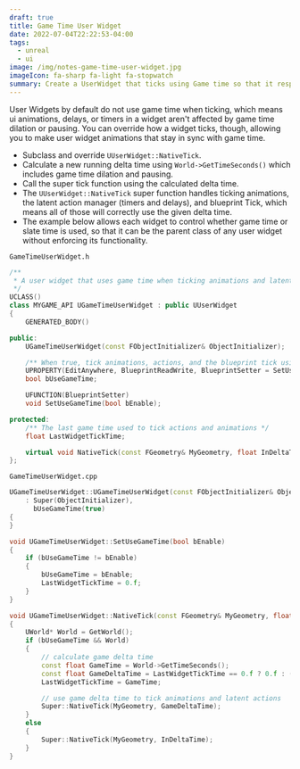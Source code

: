 ```yaml
---
draft: true
title: Game Time User Widget
date: 2022-07-04T22:22:53-04:00
tags:
  - unreal
  - ui
image: /img/notes-game-time-user-widget.jpg
imageIcon: fa-sharp fa-light fa-stopwatch
summary: Create a UserWidget that ticks using Game time so that it respects pausing and slowmo in animations and timers.
---
```


User Widgets by default do not use game time when ticking, which means ui animations, delays, or timers in a widget aren't affected by game time dilation or pausing. You can override how a widget ticks, though, allowing you to make user widget animations that stay in sync with game time.

- Subclass and override `UUserWidget::NativeTick`.
- Calculate a new running delta time using `World->GetTimeSeconds()` which includes game time dilation and pausing.
- Call the super tick function using the calculated delta time.
- The `UUserWidget::NativeTick` super function handles ticking animations, the latent action manager (timers and delays), and blueprint Tick, which means all of those will correctly use the given delta time.
- The example below allows each widget to control whether game time or slate time is used, so that it can be the parent class of any user widget without enforcing its functionality.

`GameTimeUserWidget.h`

```c++
/**
 * A user widget that uses game time when ticking animations and latent actions
 */
UCLASS()
class MYGAME_API UGameTimeUserWidget : public UUserWidget
{
	GENERATED_BODY()

public:
	UGameTimeUserWidget(const FObjectInitializer& ObjectInitializer);

	/** When true, tick animations, actions, and the blueprint tick using game time, affected by pausing and time dilation */
	UPROPERTY(EditAnywhere, BlueprintReadWrite, BlueprintSetter = SetUseGameTime)
	bool bUseGameTime;

	UFUNCTION(BlueprintSetter)
	void SetUseGameTime(bool bEnable);

protected:
	/** The last game time used to tick actions and animations */
	float LastWidgetTickTime;

	virtual void NativeTick(const FGeometry& MyGeometry, float InDeltaTime) override;
};
```

`GameTimeUserWidget.cpp`

```c++
UGameTimeUserWidget::UGameTimeUserWidget(const FObjectInitializer& ObjectInitializer)
	: Super(ObjectInitializer),
	  bUseGameTime(true)
{
}

void UGameTimeUserWidget::SetUseGameTime(bool bEnable)
{
	if (bUseGameTime != bEnable)
	{
		bUseGameTime = bEnable;
		LastWidgetTickTime = 0.f;
	}
}

void UGameTimeUserWidget::NativeTick(const FGeometry& MyGeometry, float InDeltaTime)
{
	UWorld* World = GetWorld();
	if (bUseGameTime && World)
	{
		// calculate game delta time
		const float GameTime = World->GetTimeSeconds();
		const float GameDeltaTime = LastWidgetTickTime == 0.f ? 0.f : (GameTime - LastWidgetTickTime);
		LastWidgetTickTime = GameTime;

		// use game delta time to tick animations and latent actions
		Super::NativeTick(MyGeometry, GameDeltaTime);
	}
	else
	{
		Super::NativeTick(MyGeometry, InDeltaTime);
	}
}
```
